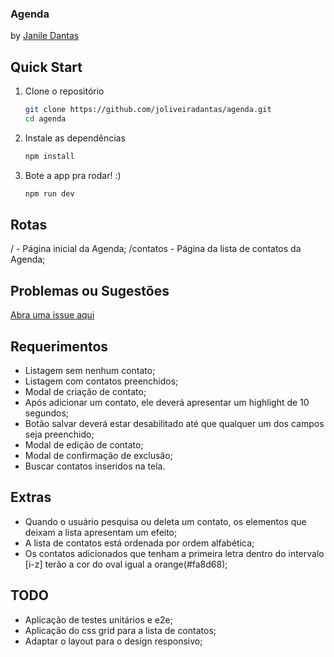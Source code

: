 ### Agenda ###

by [Janile Dantas](https://www.linkedin.com/in/janile-oliveira-dantas-60211411b/)

## Quick Start

1. Clone o repositório

   ```bash
   git clone https://github.com/joliveiradantas/agenda.git
   cd agenda
   ```

2. Instale as dependências

   ```bash
   npm install
   ```

3. Bote a app pra rodar! :)

   ```bash
   npm run dev
   ```

## Rotas

/         - Página inicial da Agenda;
/contatos - Página da lista de contatos da Agenda;

## Problemas ou Sugestões

[Abra uma issue aqui](/issues)

## Requerimentos

- Listagem sem nenhum contato;
- Listagem com contatos preenchidos;
- Modal de criação de contato;
- Após adicionar um contato, ele deverá apresentar um highlight de 10 segundos;
- Botão salvar deverá estar desabilitado até que qualquer um dos campos seja preenchido;
- Modal de edição de contato;
- Modal de confirmação de exclusão;
- Buscar contatos inseridos na tela.

## Extras

- Quando o usuário pesquisa ou deleta um contato, os elementos que deixam a lista apresentam um efeito;
- A lista de contatos está ordenada por ordem alfabética;
- Os contatos adicionados que tenham a primeira letra dentro do intervalo [i-z] terão a cor do oval igual a orange(#fa8d68);

## TODO
- Aplicação de testes unitários e e2e;
- Aplicação do css grid para a lista de contatos;
- Adaptar o layout para o design responsivo;

